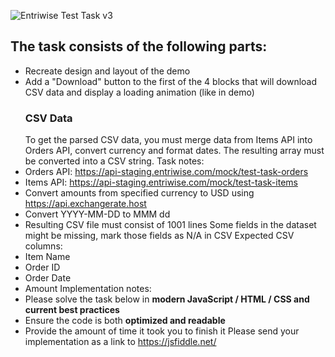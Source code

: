 ![Entriwise Test Task v3](https://github.com/valerysid/Entriwise_test_task/assets/31560224/0c3e9296-1c66-4188-819a-c633111166c2)

## The task consists of the following parts:

- Recreate design and layout of the demo
- Add a &quot;Download&quot; button to the first of the 4 blocks that will download CSV data and display a
  loading animation (like in demo)
  ### CSV Data
  To get the parsed CSV data, you must merge data from Items API into Orders API, convert currency and
  format dates. The resulting array must be converted into a CSV string.
  Task notes:
- Orders API: https://api-staging.entriwise.com/mock/test-task-orders
- Items API: https://api-staging.entriwise.com/mock/test-task-items
- Convert amounts from specified currency to USD using https://api.exchangerate.host
- Convert YYYY-MM-DD to MMM dd
- Resulting CSV file must consist of 1001 lines
  Some fields in the dataset might be missing, mark those fields as N/A in CSV
  Expected CSV columns:
- Item Name
- Order ID
- Order Date
- Amount
  Implementation notes:
- Please solve the task below in **modern JavaScript / HTML / CSS and current best practices**
- Ensure the code is both **optimized and readable**
- Provide the amount of time it took you to finish it
  Please send your implementation as a link to https://jsfiddle.net/
